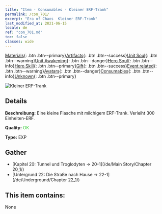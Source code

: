 ```yaml
---
title: "Item - Consumables - Kleiner ERF-Trank"
permalink: /con_701/
excerpt: "Era of Chaos  Kleiner ERF-Trank"
last_modified_at: 2021-06-15
locale: de
ref: "con_701.md"
toc: false
classes: wide
---
```

 [Materials](/ItemsDE/){: .btn .btn--primary}[Artifacts](/ItemsDE/Artifacts/){: .btn .btn--success}[Unit Soul](/ItemsDE/UnitSoul/){: .btn .btn--warning}[Unit Awakening](/ItemsDE/UnitAwakening/){: .btn .btn--danger}[Hero Soul](/ItemsDE/HeroSoul/){: .btn .btn--info}[Hero Skill](/ItemsDE/HeroSkill/){: .btn .btn--primary}[Gift](/ItemsDE/Gift/){: .btn .btn--success}[Event related](/ItemsDE/Events/){: .btn .btn--warning}[Avatars](/ItemsDE/Avatars/){: .btn .btn--danger}[Consumables](/ItemsDE/Consumables/){: .btn .btn--info}[Unknown](/ItemsDE/Unknown/){: .btn .btn--primary}

 ![Kleiner ERF-Trank](/images/t/i_501.png)

## Details
 **Beschreibung:** Eine kleine Flasche mit milchigem ERF-Trank. Verleiht 300 Einheiten-ERF.

 **Quality:** <span style="color: #32CD32">OK</span>

 **Type:** EXP

## Gather

*    [Kapitel 20: Tunnel und Troglodyten -> 20-1](/de/Main Story/Chapter 20_1/) 
*    [Untergrund 22: Die Straße nach Hause -> 22-1](/de/Underground/Chapter 22_1/) 

## This item contains:

  None

